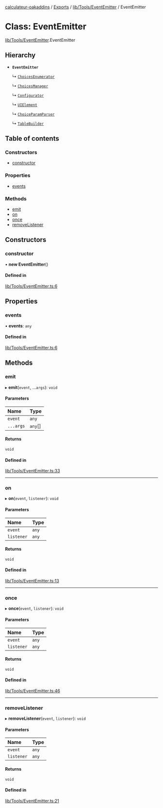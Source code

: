 [calculateur-oakaddins](../README.md) / [Exports](../modules.md) / [lib/Tools/EventEmitter](../modules/lib_tools_eventemitter.md) / EventEmitter

# Class: EventEmitter

[lib/Tools/EventEmitter](../modules/lib_tools_eventemitter.md).EventEmitter

## Hierarchy

- **`EventEmitter`**

  ↳ [`ChoicesEnumerator`](lib_choicesmanagement_choicesenumerator.choicesenumerator.md)

  ↳ [`ChoicesManager`](lib_choicesmanagement_choicesmanager.choicesmanager.md)

  ↳ [`Configurator`](lib_configurator.configurator.md)

  ↳ [`UIElement`](lib_uielement.uielement.md)

  ↳ [`ChoiceParamParser`](oakaddins_code_choicesmanager_choiceparamparser.choiceparamparser.md)

  ↳ [`TableBuilder`](oakaddins_code_tablebuilder_tablebuilder.tablebuilder.md)

## Table of contents

### Constructors

- [constructor](lib_tools_eventemitter.eventemitter.md#constructor)

### Properties

- [events](lib_tools_eventemitter.eventemitter.md#events)

### Methods

- [emit](lib_tools_eventemitter.eventemitter.md#emit)
- [on](lib_tools_eventemitter.eventemitter.md#on)
- [once](lib_tools_eventemitter.eventemitter.md#once)
- [removeListener](lib_tools_eventemitter.eventemitter.md#removelistener)

## Constructors

### constructor

• **new EventEmitter**()

#### Defined in

[lib/Tools/EventEmitter.ts:6](https://github.com/P0ulpy/Configurateur-OakAddins/blob/cf4ecab/src/lib/Tools/EventEmitter.ts#L6)

## Properties

### events

• **events**: `any`

#### Defined in

[lib/Tools/EventEmitter.ts:6](https://github.com/P0ulpy/Configurateur-OakAddins/blob/cf4ecab/src/lib/Tools/EventEmitter.ts#L6)

## Methods

### emit

▸ **emit**(`event`, ...`args`): `void`

#### Parameters

| Name | Type |
| :------ | :------ |
| `event` | `any` |
| `...args` | `any`[] |

#### Returns

`void`

#### Defined in

[lib/Tools/EventEmitter.ts:33](https://github.com/P0ulpy/Configurateur-OakAddins/blob/cf4ecab/src/lib/Tools/EventEmitter.ts#L33)

___

### on

▸ **on**(`event`, `listener`): `void`

#### Parameters

| Name | Type |
| :------ | :------ |
| `event` | `any` |
| `listener` | `any` |

#### Returns

`void`

#### Defined in

[lib/Tools/EventEmitter.ts:13](https://github.com/P0ulpy/Configurateur-OakAddins/blob/cf4ecab/src/lib/Tools/EventEmitter.ts#L13)

___

### once

▸ **once**(`event`, `listener`): `void`

#### Parameters

| Name | Type |
| :------ | :------ |
| `event` | `any` |
| `listener` | `any` |

#### Returns

`void`

#### Defined in

[lib/Tools/EventEmitter.ts:46](https://github.com/P0ulpy/Configurateur-OakAddins/blob/cf4ecab/src/lib/Tools/EventEmitter.ts#L46)

___

### removeListener

▸ **removeListener**(`event`, `listener`): `void`

#### Parameters

| Name | Type |
| :------ | :------ |
| `event` | `any` |
| `listener` | `any` |

#### Returns

`void`

#### Defined in

[lib/Tools/EventEmitter.ts:21](https://github.com/P0ulpy/Configurateur-OakAddins/blob/cf4ecab/src/lib/Tools/EventEmitter.ts#L21)
